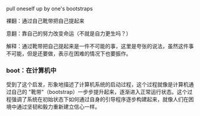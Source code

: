 pull oneself up by one's bootstraps

裸翻：通过自己靴带把自己提起来

意翻：靠自己的努力改变命运（不就是自力更生吗？）

​	解释：通过靴带把自己提起来是一件不可能的事，这里是夸张的说法，虽然这件事不可能，但是还要做，表示在困难的情况下也要振作。



### boot：在计算机中

受到了这个启发，形象地描述了计算机系统的启动过程，这个过程就像是计算机通过自己的 "靴带"（bootstrap）一步步提升起来，逐渐进入正常运行状态。这个过程强调了系统在初始状态下如何通过自身的引导程序逐步构建起来，就像人们在困境中通过坚韧和毅力重新建立信心一样。